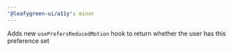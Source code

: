 ```yaml
---
'@leafygreen-ui/a11y': minor
---
```


Adds new `usePrefersReducedMotion` hook to return whether the user has this preference set
